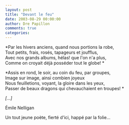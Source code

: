 ```yaml
---
layout: post
title: "Devant le feu"
date: 2003-08-29 00:00:00
author: Dre Papillon
comments: true
categories: 
---
```



*Par les hivers anciens, quand nous portions la robe, <BR>Tout petits, frais, rosés, tapageurs et joufflus, <BR>Avec nos grands albums, hélas! que l'on n'a plus, <BR>Comme on croyait déjà posséder tout le globe! *

*Assis en rond, le soir, au coin du feu, par groupes, <BR>Image sur image, ainsi combien joyeux <BR>Nous feuilletions, voyant, la gloire dans les yeux, <BR>Passer de beaux dragons qui chevauchaient en troupes! *

*[...]*

Émile Nelligan

Un tout jeune poète, fierté d'ici, happé par la folie...
